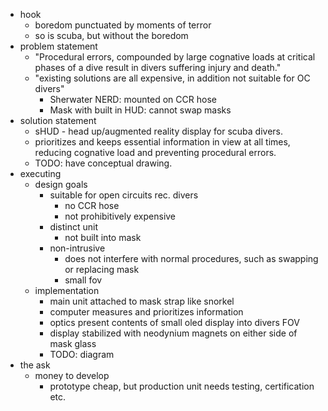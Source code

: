 - hook
    - boredom punctuated by moments of terror
    - so is scuba, but without the boredom
- problem statement
    - "Procedural errors, compounded by large cognative loads at critical phases of
        a dive result in divers suffering injury and death."
    - "existing solutions are all expensive, in addition not suitable for OC divers"
        - Sherwater NERD: mounted on CCR hose
        - Mask with built in HUD: cannot swap masks
- solution statement
    - sHUD - head up/augmented reality display for scuba divers.
    - prioritizes and keeps essential information in view at all times, reducing cognative
        load and preventing procedural errors.
    - TODO: have conceptual drawing.
- executing
    - design goals
        - suitable for open circuits rec. divers
            - no CCR hose
            - not prohibitively expensive
        - distinct unit
            - not built into mask
        - non-intrusive
            - does not interfere with normal procedures, such as swapping or replacing mask
            - small fov
    - implementation
        - main unit attached to mask strap like snorkel
        - computer measures and prioritizes information
        - optics present contents of small oled display into divers FOV
        - display stabilized with neodynium magnets on either side of mask glass
        - TODO: diagram
- the ask
    - money to develop
        - prototype cheap, but production unit needs testing, certification etc.
